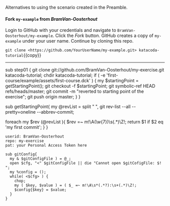 
Alternatives to using the scenario created in the Preamble.

#### Fork `my-example` from _BramVan-Oosterhout_	

Login to GitHub with your credentials and navigate to `BramVan-Oosterhout/my-example`. Click the _Fork_ button. GitHub creates a copy of `my-example` under your user name. Continue by cloning this repo.

`git clone <https://github.com/YourUserName/my-example.git> katacoda-tutorial`{{copy}}

----

 sub step01 \{ git clone git://github.com/BramVan-Oosterhout/my-exercise.git katacoda-tutorial; chdir katacoda-tutorial; if ( -e 'first-course/example/assets/first-course.dck' ) \{ my $startingPoint = getStartingPoint(); git checkout -f $startingPoint; git symbolic-ref HEAD refs/heads/master; git commit -m "reverted to starting point of the exercise"; git push origin master; \} \}

 sub getStartingPoint\{ my @revList = split " ", git rev-list --all --pretty=oneline --abbrev-commit;

 foreach my $rev (@revList )\{ $rev =~ m!\\A(\\w\{7\})\\s(.\*)\\Z!; return $1 if $2 eq 'my first commit'; \} \}

```
userid: BramVan-Oosterhout
repo: my-exercise
pat: your Personal Access Token here
```

```
sub gitConfig{
  my & $gitConfigFile ) = @_;
  open $cfg, "<" $gitConfigFile || die "Cannot open $gitCofigFile: $!
";
  my %config = ();
  while( <$cfg> ) {
    chop;
    my ( $key, $value ) = ( $_ =~ m!\A\s*(.*?):\s+(.*)\Z!;
    $config{$key} = $value;
  }
}
```